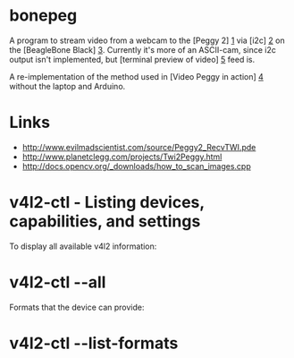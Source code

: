 bonepeg
=======

A program to stream video from a webcam to the [Peggy 2] [1] via [i2c] [2] on the [BeagleBone Black] [3].
Currently it's more of an ASCII-cam, since i2c output isn't implemented, but [terminal preview of video] [5] feed is.

A re-implementation of the method used in [Video Peggy in action] [4] without the laptop and Arduino.
   
   [1]: http://wiki.evilmadscientist.com/Peggy_2 "Peggy 2 from Evil Mad Scientist"
   [2]: http://en.wikipedia.org/wiki/I%C2%B2C
   [3]: http://beagleboard.org/Products/BeagleBone%20Black
   [4]: http://www.evilmadscientist.com/2009/video-peggy-in-action/
   [5]: http://ascii.io/a/3904

Links
=====
*  http://www.evilmadscientist.com/source/Peggy2_RecvTWI.pde
*  http://www.planetclegg.com/projects/Twi2Peggy.html
*  http://docs.opencv.org/_downloads/how_to_scan_images.cpp 

v4l2-ctl - Listing devices, capabilities, and settings
======================================================

To display all available v4l2 information:
   # v4l2-ctl --all

Formats that the device can provide:
   # v4l2-ctl --list-formats

